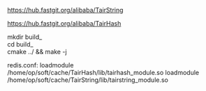 https://hub.fastgit.org/alibaba/TairString

https://hub.fastgit.org/alibaba/TairHash


mkdir build_  
cd build_  
cmake ../ && make -j


redis.conf:
loadmodule /home/op/soft/cache/TairHash/lib/tairhash_module.so
loadmodule /home/op/soft/cache/TairString/lib/tairstring_module.so
